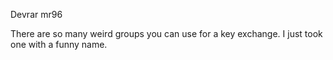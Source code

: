 Devrar mr96

There are so many weird groups you can use for a key exchange. I just took one with a funny name.
